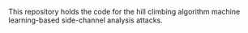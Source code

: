 This repository holds the code for the hill climbing algorithm machine learning-based side-channel analysis attacks.


